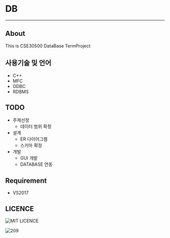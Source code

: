 # DB
___

## About
This is CSE30500 DataBase TermProject

## 사용기술 및 언어
* C++
* MFC
* ODBC
* RDBMS

## TODO
* 주제선정
  * 데이터 범위 확정
* 설계
  * ER 다이어그램
  * 스키마 확정
* 개발
  * GUI 개발
  * DATABASE 연동

## Requirement
* VS2017

## LICENCE
![MIT LICENCE](LICENCE)

![__209__](https://upload.wikimedia.org/wikipedia/commons/thumb/0/0b/Bundesstra%C3%9Fe_209_number.svg/2000px-Bundesstra%C3%9Fe_209_number.svg.png)
